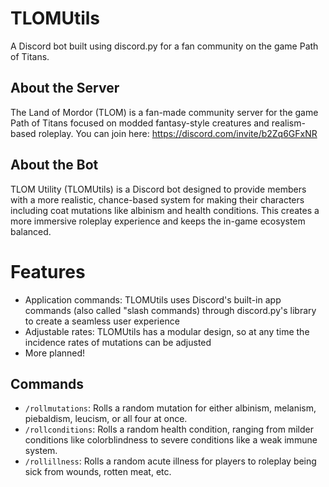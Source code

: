 # TLOMUtils
A Discord bot built using discord.py for a fan community on the game Path of Titans.

## About the Server
The Land of Mordor (TLOM) is a fan-made community server for the game Path of Titans focused on modded fantasy-style creatures and realism-based roleplay. You can join here: https://discord.com/invite/b2Zq6GFxNR

## About the Bot
TLOM Utility (TLOMUtils) is a Discord bot designed to provide members with a more realistic, chance-based system for making their characters including coat mutations like albinism and health conditions. This creates a more immersive roleplay experience and keeps the in-game ecosystem balanced. 

# Features
- Application commands: TLOMUtils uses Discord's built-in app commands (also called "slash commands) through discord.py's library to create a seamless user experience
- Adjustable rates: TLOMUtils has a modular design, so at any time the incidence rates of mutations can be adjusted
- More planned!

## Commands
- `/rollmutations`: Rolls a random mutation for either albinism, melanism, piebaldism, leucism, or all four at once. 
- `/rollconditions`: Rolls a random health condition, ranging from milder conditions like colorblindness to severe conditions like a weak immune system.
- `/rollillness`: Rolls a random acute illness for players to roleplay being sick from wounds, rotten meat, etc. 
